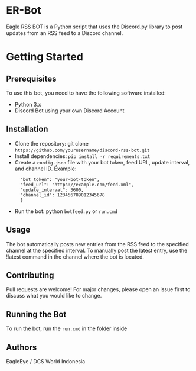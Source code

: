 # ER-Bot
Eagle RSS BOT is a Python script that uses the Discord.py library to post updates from an RSS feed to a Discord channel.

# Getting Started
## Prerequisites
To use this bot, you need to have the following software installed:

* Python 3.x
* Discord Bot using your own Discord Account


## Installation
* Clone the repository: git clone `https://github.com/yourusername/discord-rss-bot.git`
* Install dependencies: `pip install -r requirements.txt`
* Create a `config.json` file with your bot token, feed URL, update interval, and channel ID. Example:
  ```{
    "bot_token": "your-bot-token",
    "feed_url": "https://example.com/feed.xml",
    "update_interval": 3600,
    "channel_id": 123456789012345678
    }
    ```
* Run the bot: python `botfeed.py` or `run.cmd`

## Usage
The bot automatically posts new entries from the RSS feed to the specified channel at the specified interval. To manually post the latest entry, use the !latest command in the channel where the bot is located.

## Contributing
Pull requests are welcome! For major changes, please open an issue first to discuss what you would like to change.

## Running the Bot
To run the bot, run the `run.cmd` in the folder inside


## Authors
EagleEye / DCS World Indonesia
